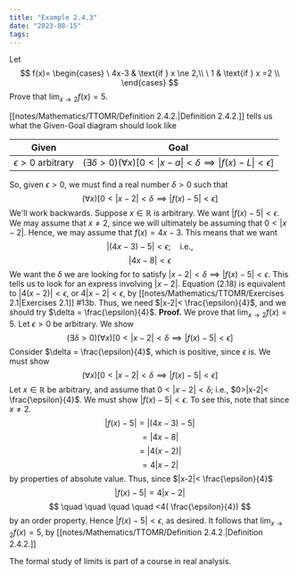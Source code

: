 ```yaml
---
title: "Example 2.4.3"
date: "2023-08-15"
tags:
---
```


Let
$$
f(x)=
\begin{cases}
\ 4x-3 & \text{if } x \ne 2,\\
\ 1 & \text{if } x =2 \\
\end{cases}
$$
Prove that $\lim_{ x \to 2 }f(x)=5$.

[[notes/Mathematics/TTOMR/Definition 2.4.2.|Definition 2.4.2.]] tells us what the Given-Goal diagram should look like

| Given | Goal |
| --- | --- |
| $\epsilon>0$ arbitrary | $(\exists \delta > 0)(\forall x)[0<\|x-a\|<\delta\implies\|f(x)-L\|<\epsilon]$

So, given $\epsilon>0$, we must find a real number $\delta>0$ such that
$$
(\forall x)[0<|x-2|<\delta\implies|f(x)-5|<\epsilon]
$$
We'll work backwards. Suppose $x\in\mathbb{R}$ is arbitrary. We want $|f(x)-5|<\epsilon$. We may assume that $x\ne2$, since we will ultimately be assuming that $0<|x-2|$. Hence, we may assume that $f(x)=4x-3$. This means that we want
$$
|(4x-3)-5|<\epsilon; \quad \text{i.e.,}
$$
$$
\tag{2.18}
|4x-8|<\epsilon
$$
We want the $\delta$ we are looking for to satisfy $|x-2|<\delta\implies|f(x)-5|<\epsilon$. This tells us to look for an express involving $|x-2|$. Equation (2.18) is equivalent to $|4(x-2)|<\epsilon$, or $4|x-2|<\epsilon$, by [[notes/Mathematics/TTOMR/Exercises 2.1|Exercises 2.1]] \#13b. Thus, we need $|x-2|< \frac{\epsilon}{4}$, and we should try $\delta = \frac{\epsilon}{4}$.
**Proof.** We prove that $\lim_{ x \to 2 }f(x)=5$. Let $\epsilon > 0$ be arbitrary. We show
$$
(\exists \delta>0)(\forall x)[0<|x-2|<\delta\implies|f(x)-5|<\epsilon]
$$
Consider $\delta = \frac{\epsilon}{4}$, which is positive, since $\epsilon$ is. We must show
$$
(\forall x)[0<|x-2|<\delta\implies|f(x)-5|<\epsilon]
$$
Let $x\in\mathbb{R}$ be arbitrary, and assume that $0<|x-2|<\delta$; i.e., $0>|x-2|< \frac{\epsilon}{4}$. We must show $|f(x)-5|<\epsilon$. To see this, note that since $x\ne 2$.
$$
|f(x)-5|=|(4x-3)-5|
$$
$$
\quad \quad =|4x-8|
$$
$$
\quad \quad =|4(x-2)|
$$
$$
\quad \quad =4|x-2|
$$
by properties of absolute value. Thus, since $|x-2|< \frac{\epsilon}{4}$
$$
|f(x)-5|=4|x-2|
$$
$$
\quad \quad \quad \quad <4( \frac{\epsilon}{4})
$$
by an order property. Hence $|f(x)-5|<\epsilon$, as desired. It follows that $\lim_{ x \to 2 }f(x)=5$, by [[notes/Mathematics/TTOMR/Definition 2.4.2.|Definition 2.4.2.]]

The formal study of limits is part of a course in real analysis. 